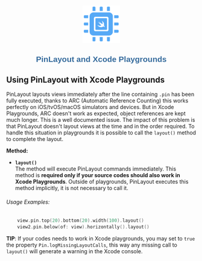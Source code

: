 <p align="center">
	<img src="pinlayout-logo-small.png" width=100/>
</p>

<h1 align="center" style="color: #376C9D; font-family: Arial Black, Gadget, sans-serif; font-size: 1.5em">PinLayout and Xcode Playgrounds</h1>

## Using PinLayout with Xcode Playgrounds <a name="playgrounds"></a>
PinLayout layouts views immediately after the line containing `.pin` has been fully executed, thanks to ARC (Automatic Reference Counting) this works perfectly on iOS/tvOS/macOS simulators and devices. But in Xcode Playgrounds, ARC doesn't work as expected, object references are kept much longer. This is a well documented issue. The impact of this problem is that PinLayout doesn't layout views at the time and in the order required. To handle this situation in playgrounds it is possible to call the `layout()` method to complete the layout.

**Method:**

* **`layout()`**  
The method will execute PinLayout commands immediately. This method is **required only if your source codes should also work in Xcode Playgrounds**. Outside of playgrounds, PinLayout executes this method implicitly, it is not necessary to call it. 

###### Usage Examples:

```swift
    view.pin.top(20).bottom(20).width(100).layout()
    view2.pin.below(of: view).horizontally().layout()
```

**TIP**: If your codes needs to work in Xcode playgrounds, you may set to `true` the property `Pin.logMissingLayoutCalls`, this way any missing call to `layout()` will generate a warning in the Xcode console.
